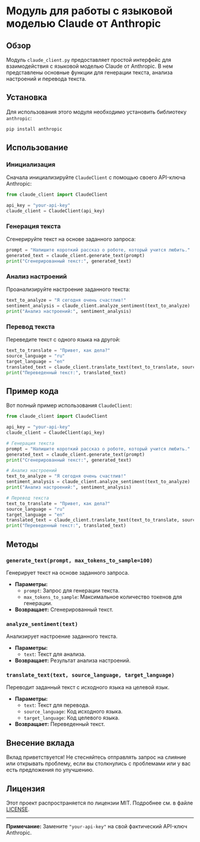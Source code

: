 # Модуль для работы с языковой моделью Claude от Anthropic

## Обзор

Модуль `claude_client.py` предоставляет простой интерфейс для взаимодействия с языковой моделью Claude от Anthropic. В нем представлены основные функции для генерации текста, анализа настроений и перевода текста.

##  Установка

Для использования этого модуля необходимо установить библиотеку `anthropic`:

```bash
pip install anthropic
```

## Использование

### Инициализация

Сначала инициализируйте `ClaudeClient` с помощью своего API-ключа Anthropic:

```python
from claude_client import ClaudeClient

api_key = "your-api-key"
claude_client = ClaudeClient(api_key)
```

### Генерация текста

Сгенерируйте текст на основе заданного запроса:

```python
prompt = "Напишите короткий рассказ о роботе, который учится любить."
generated_text = claude_client.generate_text(prompt)
print("Сгенерированный текст:", generated_text)
```

### Анализ настроений

Проанализируйте настроение заданного текста:

```python
text_to_analyze = "Я сегодня очень счастлив!"
sentiment_analysis = claude_client.analyze_sentiment(text_to_analyze)
print("Анализ настроений:", sentiment_analysis)
```

### Перевод текста

Переведите текст с одного языка на другой:

```python
text_to_translate = "Привет, как дела?"
source_language = "ru"
target_language = "en"
translated_text = claude_client.translate_text(text_to_translate, source_language, target_language)
print("Переведенный текст:", translated_text)
```

## Пример кода

Вот полный пример использования `ClaudeClient`:

```python
from claude_client import ClaudeClient

api_key = "your-api-key"
claude_client = ClaudeClient(api_key)

# Генерация текста
prompt = "Напишите короткий рассказ о роботе, который учится любить."
generated_text = claude_client.generate_text(prompt)
print("Сгенерированный текст:", generated_text)

# Анализ настроений
text_to_analyze = "Я сегодня очень счастлив!"
sentiment_analysis = claude_client.analyze_sentiment(text_to_analyze)
print("Анализ настроений:", sentiment_analysis)

# Перевод текста
text_to_translate = "Привет, как дела?"
source_language = "ru"
target_language = "en"
translated_text = claude_client.translate_text(text_to_translate, source_language, target_language)
print("Переведенный текст:", translated_text)
```

## Методы

### `generate_text(prompt, max_tokens_to_sample=100)`

Генерирует текст на основе заданного запроса.

- **Параметры:**
  - `prompt`: Запрос для генерации текста.
  - `max_tokens_to_sample`: Максимальное количество токенов для генерации.
- **Возвращает:** Сгенерированный текст.

### `analyze_sentiment(text)`

Анализирует настроение заданного текста.

- **Параметры:**
  - `text`: Текст для анализа.
- **Возвращает:** Результат анализа настроений.

### `translate_text(text, source_language, target_language)`

Переводит заданный текст с исходного языка на целевой язык.

- **Параметры:**
  - `text`: Текст для перевода.
  - `source_language`: Код исходного языка.
  - `target_language`: Код целевого языка.
- **Возвращает:** Переведенный текст.

## Внесение вклада

Вклад приветствуется! Не стесняйтесь отправлять запрос на слияние или открывать проблему, если вы столкнулись с проблемами или у вас есть предложения по улучшению.

## Лицензия

Этот проект распространяется по лицензии MIT. Подробнее см. в файле [LICENSE](LICENSE).

---

**Примечание:** Замените `"your-api-key"` на свой фактический API-ключ Anthropic.